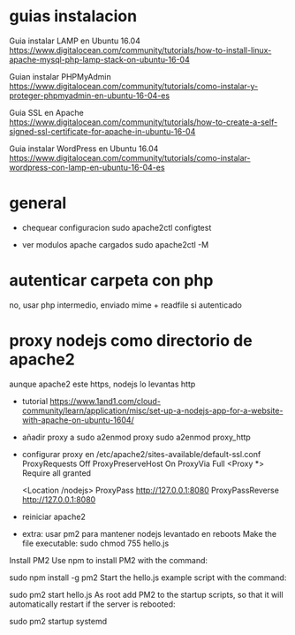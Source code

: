 # guias instalacion
Guia instalar LAMP en Ubuntu 16.04
https://www.digitalocean.com/community/tutorials/how-to-install-linux-apache-mysql-php-lamp-stack-on-ubuntu-16-04

Guian instalar PHPMyAdmin
https://www.digitalocean.com/community/tutorials/como-instalar-y-proteger-phpmyadmin-en-ubuntu-16-04-es

Guia SSL en Apache
https://www.digitalocean.com/community/tutorials/how-to-create-a-self-signed-ssl-certificate-for-apache-in-ubuntu-16-04

Guia instalar WordPress en Ubuntu 16.04
https://www.digitalocean.com/community/tutorials/como-instalar-wordpress-con-lamp-en-ubuntu-16-04-es


# general
- chequear configuracion
sudo apache2ctl configtest

- ver modulos apache cargados
sudo apache2ctl -M

# autenticar carpeta con php
no, usar php intermedio, enviado mime + readfile si autenticado

# proxy nodejs como directorio de apache2
aunque apache2 este https, nodejs lo levantas http

- tutorial
https://www.1and1.com/cloud-community/learn/application/misc/set-up-a-nodejs-app-for-a-website-with-apache-on-ubuntu-1604/

- añadir proxy a
sudo a2enmod proxy
sudo a2enmod proxy_http

- configurar proxy en /etc/apache2/sites-available/default-ssl.conf
   ProxyRequests Off
   ProxyPreserveHost On
   ProxyVia Full
   <Proxy *>
      Require all granted
   </Proxy>

   <Location /nodejs>
      ProxyPass http://127.0.0.1:8080
      ProxyPassReverse http://127.0.0.1:8080
   </Location>

- reiniciar apache2

- extra: usar pm2 para mantener nodejs levantado en reboots
Make the file executable:
sudo chmod 755 hello.js

Install PM2
Use npm to install PM2 with the command:

sudo npm install -g pm2
Start the hello.js example script with the command:

sudo pm2 start hello.js
As root add PM2 to the startup scripts, so that it will automatically restart if the server is rebooted:

sudo pm2 startup systemd
